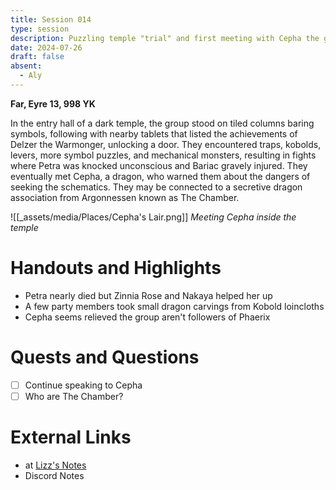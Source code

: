 ```yaml
---
title: Session 014
type: session
description: Puzzling temple "trial" and first meeting with Cepha the green dragon.
date: 2024-07-26
draft: false
absent:
  - Aly
---
```

**Far, Eyre 13, 998 YK**

In the entry hall of a dark temple, the group stood on tiled columns baring symbols, following with nearby tablets that listed the achievements of Delzer the Warmonger, unlocking a door. They encountered traps, kobolds, levers, more symbol puzzles, and mechanical monsters, resulting in fights where Petra was knocked unconscious and Bariac gravely injured. They eventually met Cepha, a dragon, who warned them about the dangers of seeking the schematics. They may be connected to a secretive dragon association from Argonnessen known as The Chamber.

![[_assets/media/Places/Cepha's Lair.png]]
*Meeting Cepha inside the temple*
# Handouts and Highlights
- Petra nearly died but Zinnia Rose and Nakaya helped her up  
- A few party members took small dragon carvings from Kobold loincloths  
- Cepha seems relieved the group aren't followers of Phaerix
# Quests and Questions
- [ ] Continue speaking to Cepha
- [ ] Who are The Chamber?
# External Links
- at [Lizz's Notes](https://docs.google.com/document/d/1J33aBWlHE9Q3B2MMNnUZiaMUoW-X7qpKUtETTQmvalc/edit)
- Discord Notes